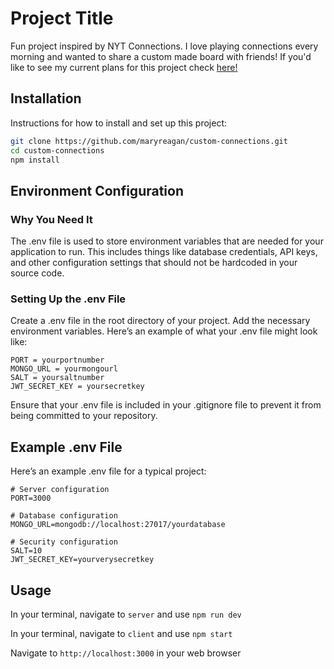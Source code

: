 # Project Title

Fun project inspired by NYT Connections. I love playing connections every morning and wanted to share a custom made board with friends!
If you'd like to see my current plans for this project check [here!](https://docs.google.com/document/d/1C8kalviR67BXKeRDRLSyyKdGYiF2HUjc92TXtbJWiio/edit?usp=sharing)


## Installation
Instructions for how to install and set up this project:
```bash
git clone https://github.com/maryreagan/custom-connections.git
cd custom-connections
npm install
```
## Environment Configuration

### Why You Need It
The .env file is used to store environment variables that are needed for your application to run. This includes things like database credentials, API keys, and other configuration settings that should not be hardcoded in your source code.

### Setting Up the .env File
Create a .env file in the root directory of your project.
Add the necessary environment variables. Here’s an example of what your .env file might look like:
```env
PORT = yourportnumber
MONGO_URL = yourmongourl
SALT = yoursaltnumber
JWT_SECRET_KEY = yoursecretkey
```

Ensure that your .env file is included in your .gitignore file to prevent it from being committed to your repository.
## Example .env File
Here’s an example .env file for a typical project:

```env
# Server configuration
PORT=3000

# Database configuration
MONGO_URL=mongodb://localhost:27017/yourdatabase

# Security configuration
SALT=10
JWT_SECRET_KEY=yourverysecretkey
```

## Usage

In your terminal, navigate to `server` and use `npm run dev`

In your terminal, navigate to `client` and use `npm start` 

Navigate to `http://localhost:3000` in your web browser

